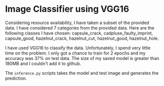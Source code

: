 # Image Classifier using VGG16

Considering resource availability, I have taken a subset of the provided data. I have considered 7 categories from the provided data. 
Here are the following classes I have chosen: capsule_crack, cadpluse_faulty_imprint, capsule_good, hazelnut_crack, 
hazelnut_cut, hazelnut_good, hazelnut_hole.

I have used VGG16 to classify the data. Unfortunately, I spend very little time on the problem. I only got a chance to train for 2 epochs 
and my accuracy was 37% on test data. The size of my saved model is greater than 180MB and I couldn't add it to github. 

The `inference.py` scripts takes the model and test image and generates the prediction.

